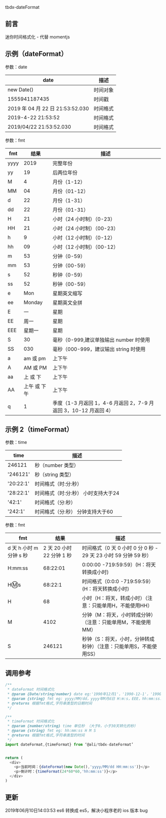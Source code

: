 tbdx-dateFormat

## 前言

迷你时间格式化 - 代替 momentjs

## 示例（dateFormat）

参数：date

| date                             | 描述     |
| -------------------------------- | -------- |
| new Date()                       | 时间对象 |
| 1555941187435                    | 时间戳   |
| 2019 年 04 月 22 日 21:53:52.030  | 时间格式 |
| 2019-4-22 21:53:52               | 时间格式 |
| 2019/04/22 21:53:52.030          | 时间格式 |

参数：fmt

| fmt  | 结果         | 描述                                                             |
| ---- | ------------ | ---------------------------------------------------------------- |
| yyyy | 2019         | 完整年份                                                         |
| yy   | 19           | 后两位年份                                                       |
| M    | 4            | 月份（1-12）                                                     |
| MM   | 04           | 月份（01-12）                                                    |
| d    | 22           | 月份（1-31）                                                     |
| dd   | 22           | 月份（01-31）                                                    |
| H    | 21           | 小时（24 小时制）（0-23）                                          |
| HH   | 21           | 小时（24 小时制）（00-23）                                         |
| h    | 9            | 小时（12 小时制）（0-12）                                          |
| hh   | 09           | 小时（12 小时制）（00-12）                                         |
| m    | 53           | 分钟（0-59）                                                     |
| mm   | 53           | 分钟（00-59）                                                    |
| s    | 52           | 秒钟（0-59）                                                     |
| ss   | 52           | 秒钟（00-59）                                                    |
| e    | Mon          | 星期英文缩写                                                      |
| ee   | Monday       | 星期英文全拼                                                      |
| E    | 一           | 星期                                                             |
| EE   | 周一          | 星期                                                             |
| EEE  | 星期一        | 星期                                                             |
| S    | 30           | 毫秒（0-999,建议单独输出 number 时使用                           |
| SS   | 030          | 毫秒（000-999，建议输出 string 时使用                            |
| a    | am 或 pm     | 上下午                                                           |
| A    | AM 或 PM     | 上下午                                                           |
| aa   | 上 或 下     | 上下午                                                           |
| AA   | 上午 或 下午 | 上下午                                                           |
| q    | 1            | 季度（1-3 月返回 1，4-6 月返回 2，7-9 月返回 3，10-12 月返回 4） |

## 示例 2（timeFormat）

参数：time

| time      | 描述                 |
| --------- | -------------------- |
| 246121    | 秒（number 类型）      |
| '246121'  | 秒（string 类型）      |
| '20:22:1' | 时间格式（时:分:秒）    |
| '28:22:1' | 时间格式（时:分:秒） 小时支持大于24  |
| '42:1' | 时间格式（分:秒）          |
| '242:1' | 时间格式（分:秒） 分钟支持大于60  |

参数：fmt

| fmt                        | 结果                       | 描述                                                                |
| -------------------------- | -------------------------- | ------------------------------------------------------------------- |
| d 天 h 小时 m 分钟 s 秒    | 2 天 20 小时 22 分钟 1 秒  | 时间格式（0 天 0 小时 0 分 0 秒 - 29 天 23 小时 59 分钟 59 秒）     |
| H:mm:ss | 68:22:01  | 0:00:00 -719:59:59）(H：将天转换成小时)     |
| H:m:s                      | 68:22:1                    | 时间格式（0:0:0 -719:59:59）(H：将天转换成小时)                  |
| H                          | 68                       | 小时（H：将天，转成小时）（注意：只能单用H，不能使用HH）               |
| M                          | 4102                       | 分钟（M：将天，小时转成分钟）（注意：只能单用M，不能使用MM）          |
| S                          | 246121                     | 秒钟（S：将天，小时，分钟转成秒钟）（注意：只能单用S，不能使用SS）     |

## 调用参考

```javascript
/**
 * dateFormat 时间格式化
 * @param {Date/string/number} date eg:'1990年12月1'，'1990-12-1'，'1990/12/1'，new Date()，时间戳
 * @param {string} fmt eg: yyyy/MM/dd，yyyy年M月d日 H:m:s，EEE，hh:mm:ss.SS a
 * @returns 根据fmt格式,字符串类型的日期时间
 */

/**
 * timeFormat 时间格式化
 * @param {number/string} time 单位秒 （大于0，小于30天转化的秒）
 * @param {string} fmt eg: hh:mm:ss H M S
 * @returns 根据fmt格式,字符串类型的时间
 */
import dateFormat,{timeFormat} from ‘@ali/tbdx-dateFormat’


return (
  <div>
    <p>当前时间：{dateFormat(new Date(),'yyyy/MM/dd HH:mm:ss')}</p>
    <p>倒计时：{timeFormat(24*60*60,'hh:mm:ss')}</p>
  </div>
)
```

## 更新
2019年06月10日14:03:53 es6 转换成 es5，解决小程序老的 ios 版本 bug